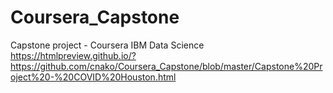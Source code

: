 # Coursera_Capstone
Capstone project - Coursera IBM Data Science
https://htmlpreview.github.io/?https://github.com/cnako/Coursera_Capstone/blob/master/Capstone%20Project%20-%20COVID%20Houston.html
